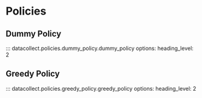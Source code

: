 # Policies

## Dummy Policy

::: datacollect.policies.dummy_policy.dummy_policy
    options:
        heading_level: 2

## Greedy Policy

::: datacollect.policies.greedy_policy.greedy_policy
    options:
        heading_level: 2
